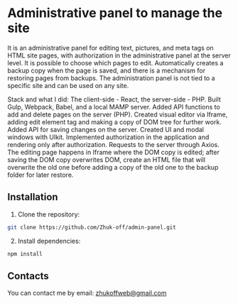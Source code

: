 # Administrative panel to manage the site

It is an administrative panel for editing text, pictures, and meta tags on HTML site pages, with authorization in the administrative panel at the server level. It is possible to choose which pages to edit. Automatically creates a backup copy when the page is saved, and there is a mechanism for restoring pages from backups. The administration panel is not tied to a specific site and can be used on any site.

Stack and what I did: The client-side - React, the server-side - PHP. Built Gulp, Webpack, Babel, and a local MAMP server. Added API functions to add and delete pages on the server (PHP). Created visual editor via Iframe, adding edit element tag and making a copy of DOM tree for further work. Added API for saving changes on the server. Created UI and modal windows with UIkit. Implemented authorization in the application and rendering only after authorization. Requests to the server through Axios. The editing page happens in Iframe where the DOM copy is edited; after saving the DOM copy overwrites DOM, create an HTML file that will overwrite the old one before adding a copy of the old one to the backup folder for later restore.


## Installation

1. Clone the repository:

```bash
git clone https://github.com/Zhuk-off/admin-panel.git
```

2. Install dependencies:

```bash
npm install
```

## Contacts

You can contact me by email: zhukoffweb@gmail.com